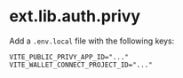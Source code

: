 # ext.lib.auth.privy

Add a `.env.local` file with the following keys:

    VITE_PUBLIC_PRIVY_APP_ID="..."
    VITE_WALLET_CONNECT_PROJECT_ID="..."
